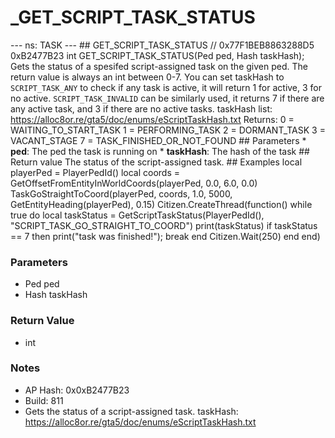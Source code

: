 # _GET_SCRIPT_TASK_STATUS

--- ns: TASK --- ## GET_SCRIPT_TASK_STATUS  // 0x77F1BEB8863288D5 0xB2477B23 int GET_SCRIPT_TASK_STATUS(Ped ped, Hash taskHash);  Gets the status of a spesifed script-assigned task on the given ped. The return value is always an int between 0-7.  You can set taskHash to `SCRIPT_TASK_ANY` to check if any task is active, it will return 1 for active, 3 for no active. `SCRIPT_TASK_INVALID` can be similarly used, it returns 7 if there are any active task, and 3 if there are no active tasks.  taskHash list: https://alloc8or.re/gta5/doc/enums/eScriptTaskHash.txt  Returns: 0 = WAITING_TO_START_TASK 1 = PERFORMING_TASK 2 = DORMANT_TASK 3 = VACANT_STAGE 7 = TASK_FINISHED_OR_NOT_FOUND  ## Parameters * **ped**: The ped the task is running on * **taskHash**: The hash of the task  ## Return value The status of the script-assigned task.  ## Examples local playerPed = PlayerPedId() local coords = GetOffsetFromEntityInWorldCoords(playerPed, 0.0, 6.0, 0.0) TaskGoStraightToCoord(playerPed, coords, 1.0, 5000, GetEntityHeading(playerPed), 0.15)  Citizen.CreateThread(function() while true do local taskStatus = GetScriptTaskStatus(PlayerPedId(), "SCRIPT_TASK_GO_STRAIGHT_TO_COORD") print(taskStatus) if taskStatus == 7 then print("task was finished!"); break end Citizen.Wait(250) end end)

### Parameters
* Ped ped
* Hash taskHash

### Return Value
* int

### Notes
* AP Hash: 0x0xB2477B23
* Build: 811
* Gets the status of a script-assigned task.
taskHash: https://alloc8or.re/gta5/doc/enums/eScriptTaskHash.txt

